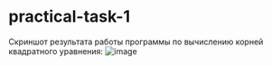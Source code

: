 # practical-task-1
Скриншот результата работы программы по вычислению корней квадратного уравнения:
![image](https://user-images.githubusercontent.com/66581773/124608038-0fa6db80-de77-11eb-898c-3cc3ef85e2ab.png)
